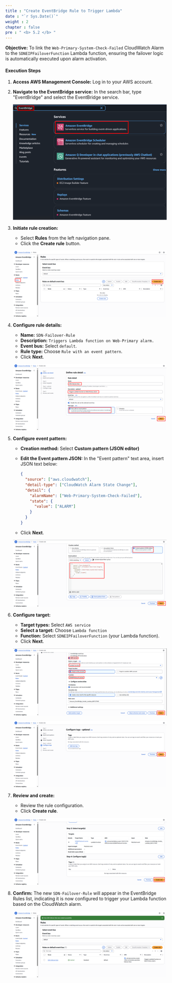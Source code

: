 ```yaml
---
title : "Create EventBridge Rule to Trigger Lambda"
date : "`r Sys.Date()`"
weight : 2
chapter : false
pre : " <b> 5.2 </b> "
---
```


**Objective:** To link the `Web-Primary-System-Check-Failed` CloudWatch Alarm to the `SDNEIPFailoverFunction` Lambda function, ensuring the failover logic is automatically executed upon alarm activation.
#### Execution Steps
1. **Access AWS Management Console:** Log in to your AWS account.
2. **Navigate to the EventBridge service:** In the search bar, type "EventBridge" and select the EventBridge service.
    
    ![image.png](image.png)
    
3. **Initiate rule creation:**
    - Select **Rules** from the left navigation pane.
    - Click the **Create rule** button.
    
    ![image.png](image%201.png)
    
4. **Configure rule details:**
    - **Name:**  `SDN-Failover-Rule`
    - **Description:**  `Triggers Lambda function on Web-Primary alarm.`
    - **Event bus:** Select `default`.
    - **Rule type:** Choose `Rule with an event pattern`.
    - Click **Next**.
    
    ![image.png](image%202.png)
    
5. **Configure event pattern:**
    - **Creation method:** Select **Custom pattern (JSON editor)**
    - **Edit the Event pattern JSON:** In the "Event pattern" text area, insert JSON text below:
        
        ```json
        {
          "source": ["aws.cloudwatch"],
          "detail-type": ["CloudWatch Alarm State Change"],
          "detail": {
            "alarmName": ["Web-Primary-System-Check-Failed"],
            "state": {
              "value": ["ALARM"]
            }
          }
        }
        ```
        
    - Click **Next**.
    
    ![image.png](image%203.png)
    
6. **Configure target:**
    - **Target types:** Select `AWS service`
    - **Select a target:** Choose `Lambda function`
    - **Function:** Select `SDNEIPFailoverFunction` (your Lambda function).
    - Click **Next**.
    
    ![image.png](image%204.png)
    
    ![image.png](image%205.png)
    
7. **Review and create:**
    - Review the rule configuration.
    - Click **Create rule**.
    
    ![image.png](image%206.png)
    
8. **Confirm:** The new `SDN-Failover-Rule` will appear in the EventBridge Rules list, indicating it is now configured to trigger your Lambda function based on the CloudWatch alarm.
    
    ![image.png](image%207.png)